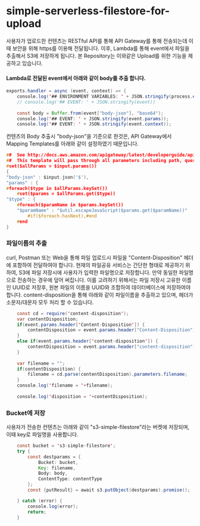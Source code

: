 # simple-serverless-filestore-for-upload

사용자가 업로드한 컨텐츠는 RESTful API를 통해 API Gateway를 통해 전송되는데 이때 보안을 위해 https를 이용해 전달됩니다. 이후, Lambda를 통해 event에서 파일을 추출해서 S3에 저장하게 됩니다. 본 Repository는 이와같은 Upload를 위한 기능을 제공하고 있습니다. 


#### Lambda로 전달된 event에서 아래와 같이 body를 추출 합니다. 

```java
exports.handler = async (event, context) => {
    console.log('## ENVIRONMENT VARIABLES: ' + JSON.stringify(process.env));
    // console.log('## EVENT: ' + JSON.stringify(event))
    
    const body = Buffer.from(event["body-json"], "base64");
    console.log('## EVENT: ' + JSON.stringify(event.params));
    console.log('## EVENT: ' + JSON.stringify(event.context));
```

컨텐츠의 Body 추출시 "body-json"을 기준으로 한것은, API Gateway에서 Mapping Templates를 아래와 같이 설정하였기 때문입니다.

```c
##  See http://docs.aws.amazon.com/apigateway/latest/developerguide/api-gateway-mapping-template-reference.html
##  This template will pass through all parameters including path, querystring, header, stage variables, and context through to the integration endpoint via the body/payload
#set($allParams = $input.params())
{
"body-json" : $input.json('$'),
"params" : {
#foreach($type in $allParams.keySet())
    #set($params = $allParams.get($type))
"$type" : {
    #foreach($paramName in $params.keySet())
    "$paramName" : "$util.escapeJavaScript($params.get($paramName))"
        #if($foreach.hasNext),#end
    #end
}
```

### 파일이름의 추출

curl, Postman 또는 Web을 통해 파일 업로드시 파일을 "Content-Disposition" 헤더에 포함하여 전달하여야 합니다. 현재의 파일공유 서비스는 간단한 형태로 제공하기 위하여, S3에 파일 저장시에 사용자가 입력한 파일명으로 저장합니다. 만약 동일한 파일명으로 전송하는 경우에 덮어 써집니다. 이를 고려하기 위해서는 파일 저장시 고유한 이름인 UUID로 저장후, 원본 파일의 이름을 UUID와 조합하여 데이터베이스에 저장하여야 합니다. 
content-disposition을 통해 아래와 같이 파일이름을 추출하고 있으며, 헤더가 소문자/대문자 모두 처리 할 수 있습니다. 

```java
    const cd = require('content-disposition');
    var contentDisposition;
    if(event.params.header['Content-Disposition']) {
        contentDisposition = event.params.header["Content-Disposition"];  
    } 
    else if(event.params.header['content-disposition']) {
        contentDisposition = event.params.header["content-disposition"];  
    }
    
    var filename = "";
    if(contentDisposition) {
        filename = cd.parse(contentDisposition).parameters.filename;
    }
    console.log('filename = '+filename);
    
    console.log('disposition = '+contentDisposition);
````

### Bucket에 저장

사용자가 전송한 컨텐츠는 아래와 같이 "s3-simple-filestore"라는 버켓에 저장되며, 이때 key로 파일명을 사용합니다. 

```java
    const bucket = 's3-simple-filestore';
    try {
        const destparams = {
            Bucket: bucket, 
            Key: filename,
            Body: body,
            ContentType: contentType
        };
        const {putResult} = await s3.putObject(destparams).promise(); 

    } catch (error) {
        console.log(error);
        return;
    } 
```
